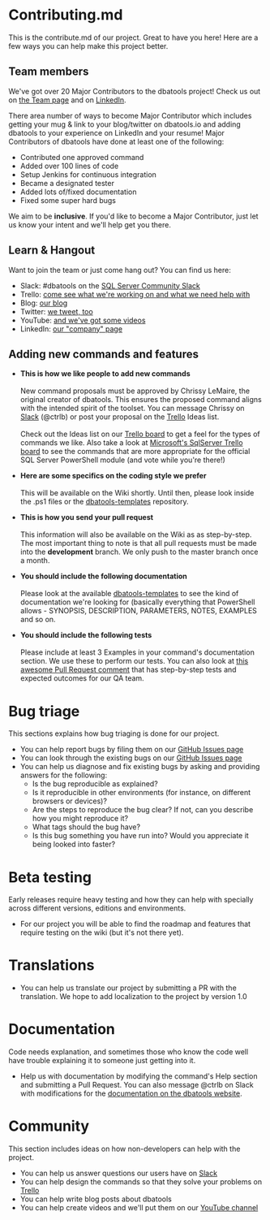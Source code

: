 ﻿# Contributing.md
This is the contribute.md of our project. Great to have you here! Here are a few ways you can help make this project better.

## Team members

We've got over 20 Major Contributors to the dbatools project! Check us out on [the Team page](https://dbatools.io/team) and on [LinkedIn](https://www.linkedin.com/vsearch/p?f_CC=15211157).

There area number of ways to become Major Contributor which includes getting your mug & link to your blog/twitter on dbatools.io and adding dbatools to your experience on LinkedIn and your resume! Major Contributors of dbatools have done at least one of the following:

* Contributed one approved command
* Added over 100 lines of code
* Setup Jenkins for continuous integration
* Became a designated tester
* Added lots of/fixed documentation
* Fixed some super hard bugs

We aim to be **inclusive**. If you'd like to become a Major Contributor, just let us know your intent and we'll help get you there.

## Learn & Hangout

Want to join the team or just come hang out? You can find us here:

* Slack: #dbatools on the [SQL Server Community Slack](https://dbatools.io/slack)
* Trello: [come see what we're working on and what we need help with](https://dbatools.io/trello)
* Blog: [our blog](https://dbatools.io/blog)
* Twitter: [we tweet, too](https://dbatools.io/twitter)
* YouTube: [and we've got some videos](https://dbatools.io/youtube)
* LinkedIn: [our "company" page](https://www.linkedin.com/vsearch/p?f_CC=15211157)

## Adding new commands and features

* **This is how we like people to add new commands**
<br><br>New command proposals must be approved by Chrissy LeMaire, the original creator of dbatools. This ensures the proposed command aligns with the intended spirit of the toolset. You can message Chrissy on [Slack](https://dbatools.io/slack) (@ctrlb) or post your proposal on the [Trello](https://dbatools.io/trello) Ideas list.<br><br>Check out the Ideas list on our [Trello board](https://dbatools.io/trello) to get a feel for the types of commands we like. Also take a look at [Microsoft's SqlServer Trello board](https://sqlps.io/vote) to see the commands that are more appropriate for the official SQL Server PowerShell module (and vote while you're there!)

* **Here are some specifics on the coding style we prefer**
<br><br>This will be available on the Wiki shortly. Until then, please look inside the .ps1 files or the [dbatools-templates](https://github.com/sqlcollaborative/dbatools-templates) repository.

* **This is how you send your pull request**
<br><br>This information will also be available on the Wiki as as step-by-step. The most important thing to note is that all pull requests must be made into the **development** branch. We only push to the master branch once a month.

* **You should include the following documentation**
<br><br>Please look at the available [dbatools-templates](https://github.com/sqlcollaborative/dbatools-templates) to see the kind of documentation we're looking for (basically everything that PowerShell allows - SYNOPSIS, DESCRIPTION, PARAMETERS, NOTES, EXAMPLES and so on.
        
* **You should include the following tests**
<br><br>Please include at least 3 Examples in your command's documentation section. We use these to perform our tests. You can also look at [this awesome Pull Request comment](https://github.com/sqlcollaborative/dbatools/pull/254#issuecomment-253355070) that has step-by-step tests and expected outcomes for our QA team.

# Bug triage

This sections explains how bug triaging is done for our project. 

* You can help report bugs by filing them on our [GitHub Issues page](https://github.com/sqlcollaborative/dbatools/issues)
* You can look through the existing bugs on our [GitHub Issues page](https://github.com/sqlcollaborative/dbatools/issues)
* You can help us diagnose and fix existing bugs by asking and providing answers for the following:
  * Is the bug reproducible as explained?   
  * Is it reproducible in other environments (for instance, on different browsers or devices)?   
  * Are the steps to reproduce the bug clear? If not, can you describe how you might reproduce it?  
  * What tags should the bug have?  
  * Is this bug something you have run into? Would you appreciate it being looked into faster? 


# Beta testing

Early releases require heavy testing and how they can help with specially across different versions, editions and environments.

* For our project you will be able to find the roadmap and features that require
testing on the wiki (but it's not there yet).

# Translations

* You can help us translate our project by submitting a PR with the translation. We hope to add localization to the project by version 1.0

# Documentation

Code needs explanation, and sometimes those who know the code well have trouble explaining it to someone just getting into it. 

* Help us with documentation by modifying the command's Help section and submitting a Pull Request. You can also message @ctrlb on Slack with modifications for the [documentation on the dbatools website](https://dbatools.io/commands).

# Community 
This section includes ideas on how non-developers can help with the project.

* You can help us answer questions our users have on [Slack](https://dbatools.io/slack)
* You can help design the commands so that they solve your problems on [Trello](https://dbatools.io/trello)
* You can help write blog posts about dbatools
* You can help create videos and we'll put them on our [YouTube channel](https://dbatools.io/youtube)
